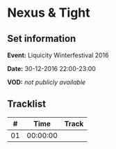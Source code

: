 # Nexus & Tight
## Set information
**Event:** Liquicity Winterfestival 2016

**Date:** 30-12-2016 22:00-23:00

**VOD:** *not publicly available*

## Tracklist
| \#  | Time     | Track |
| --- | -------- | ----- |
| 01  | 00:00:00 |       |
